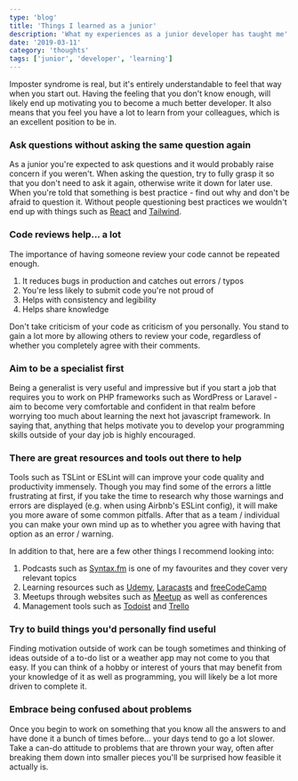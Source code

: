 ```yaml
---
type: 'blog'
title: 'Things I learned as a junior'
description: 'What my experiences as a junior developer has taught me'
date: '2019-03-11'
category: 'thoughts'
tags: ['junior', 'developer', 'learning']
---
```


Imposter syndrome is real, but it's entirely understandable to feel that way when you start out. Having the feeling
that you don't know enough, will likely end up motivating you to become a much better developer.
It also means that you feel you have a lot to learn from your colleagues, which is an excellent
position to be in.

### Ask questions without asking the same question again

As a junior you're expected to ask questions and it would probably raise concern if you weren't.
When asking the question, try to fully grasp it so that you don't need to ask it again, otherwise write it
down for later use. When you're told that something is best practice - find out why and don't be afraid to
question it. Without people questioning best practices we wouldn't end up with things such as [React](https://reactjs.org)
and [Tailwind](https://tailwindcss.com/docs/what-is-tailwind).

### Code reviews help... a lot

The importance of having someone review your code cannot be repeated enough.

1. It reduces bugs in production and catches out errors / typos
2. You're less likely to submit code you're not proud of
3. Helps with consistency and legibility
4. Helps share knowledge

Don't take criticism of your code as criticism of you personally. You stand to gain a lot more by
allowing others to review your code, regardless of whether you completely agree with their comments.

### Aim to be a specialist first

Being a generalist is very useful and impressive but if you start a job that requires you
to work on PHP frameworks such as WordPress or Laravel - aim to become very comfortable
and confident in that realm before worrying too much about learning the next hot javascript framework.
In saying that, anything that helps motivate you to develop your programming skills outside of your day job
is highly encouraged.

### There are great resources and tools out there to help

Tools such as TSLint or ESLint will can improve your code quality and productivity immensely. Though you may
find some of the errors a little frustrating at first, if you take the time to research why those
warnings and errors are displayed (e.g. when using Airbnb's ESLint config), it will make you more aware
of some common pitfalls. After that as a team / individual you can make your own mind up as to whether you agree with having that option as an error / warning.

In addition to that, here are a few other things I recommend looking into:

1. Podcasts such as [Syntax.fm](https://syntax.fm/) is one of my favourites and they cover very relevant topics
2. Learning resources such as [Udemy](https://udemy.com), [Laracasts](https://laracasts.com) and [freeCodeCamp](https://www.freecodecamp.org/)
3. Meetups through websites such as [Meetup](https://www.meetup.com) as well as conferences
4. Management tools such as [Todoist](https://todoist.com) and [Trello](https://trello.com)

### Try to build things you'd personally find useful

Finding motivation outside of work can be tough sometimes and thinking of ideas outside of
a to-do list or a weather app may not come to you that easy. If you can think of a
hobby or interest of yours that may benefit from your knowledge of it as well as programming,
you will likely be a lot more driven to complete it.

### Embrace being confused about problems

Once you begin to work on something that you know all the answers to and have done it a bunch of
times before... your days tend to go a lot slower. Take a can-do attitude to problems that are
thrown your way, often after breaking them down into smaller pieces you'll be surprised how
feasible it actually is.
